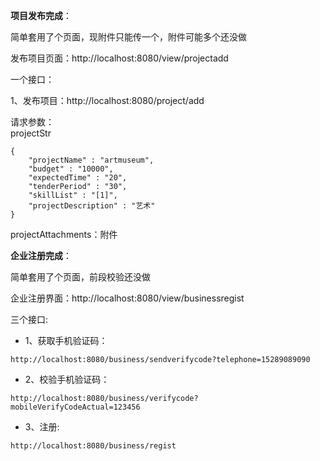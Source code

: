 **项目发布完成**：

简单套用了个页面，现附件只能传一个，附件可能多个还没做  

发布项目页面：http://localhost:8080/view/projectadd

一个接口：

1、发布项目：http://localhost:8080/project/add

请求参数：  
projectStr 
```
{
	"projectName" : "artmuseum",
	"budget" : "10000",
	"expectedTime" : "20",
	"tenderPeriod" : "30",
	"skillList" : "[1]",
	"projectDescription" : "艺术"
}
```
projectAttachments：附件


**企业注册完成**：

简单套用了个页面，前段校验还没做

企业注册界面：http://localhost:8080/view/businessregist


三个接口:   
* 1、获取手机验证码： 
```
http://localhost:8080/business/sendverifycode?telephone=15289089090
```

* 2、校验手机验证码：
```
http://localhost:8080/business/verifycode?mobileVerifyCodeActual=123456
```

* 3、注册:
```
http://localhost:8080/business/regist
```
